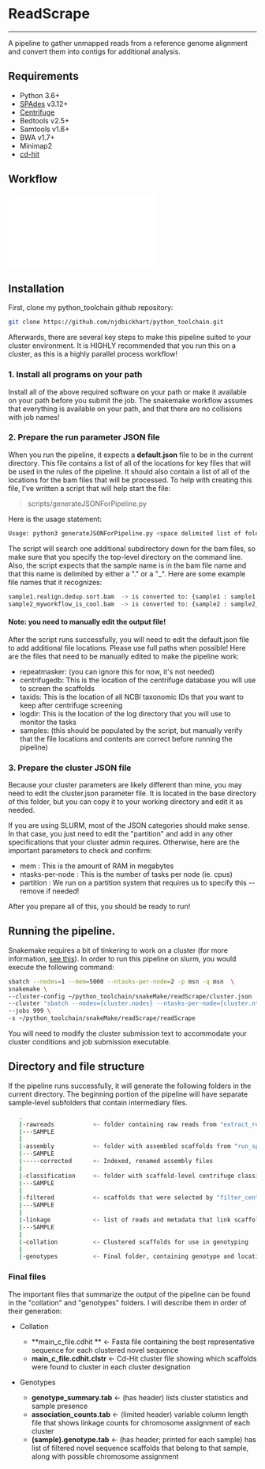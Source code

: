 # ReadScrape
---
A pipeline to gather unmapped reads from a reference genome alignment and convert them into contigs for additional analysis. 

## Requirements

* Python 3.6+
* [SPAdes](http://cab.spbu.ru/software/spades/) v3.12+
* [Centrifuge](https://ccb.jhu.edu/software/centrifuge/manual.shtml) 
* Bedtools v2.5+
* Samtools v1.6+
* BWA v1.7+
* Minimap2
* [cd-hit](http://weizhongli-lab.org/cd-hit/)

## Workflow

![workflow](/njdbickhart/python_toolchain/blob/a8471a2274a1e6ee27b171bfd33524f3667867df/snakeMake/readScrape/readscrape_schema.pdf)

## Installation

First, clone my python_toolchain github repository:

```bash
git clone https://github.com/njdbickhart/python_toolchain.git
```

Afterwards, there are several key steps to make this pipeline suited to your cluster environment. It is HIGHLY recommended that you run this on a cluster, as this is a highly parallel process workflow!

### 1. Install all programs on your path

Install all of the above required software on your path or make it available on your path before you submit the job. The snakemake workflow assumes that everything is available on your path, and that there are no collisions with job names! 

### 2. Prepare the run parameter JSON file

When you run the pipeline, it expects a **default.json** file to be in the current directory. This file contains a list of all of the locations for key files that will be used in the rules of the pipeline. It should also contain a list of all of the locations for the bam files that will be processed. To help with creating this file, I've written a script that will help start the file:

> scripts/generateJSONForPipeline.py

Here is the usage statement:

```bash
Usage: python3 generateJSONForPipeline.py <space delimited list of folders that contain bams>
```

The script will search one additional subdirectory down for the bam files, so make sure that you specify the top-level directory on the command line. Also, the script expects that the sample name is in the bam file name and that this name is delimited by either a "." or a "_". Here are some example file names that it recognizes:

```bash
sample1.realign.dedup.sort.bam  -> is converted to: {sample1 : sample1.realign.dedup.sort.bam}
sample2_myworkflow_is_cool.bam  -> is converted to: {sample2 : sample2_myworkflow_is_cool.bam}
```

#### Note: you need to manually edit the output file!

After the script runs successfully, you will need to edit the default.json file to add additional file locations. Please use full paths when possible! Here are the files that need to be manually edited to make the pipeline work:

* repeatmasker:  (you can ignore this for now, it's not needed)
* centrifugedb: This is the location of the centrifuge database you will use to screen the scaffolds
* taxids: This is the location of all NCBI taxonomic IDs that you want to keep after centrifuge screening
* logdir: This is the location of the log directory that you will use to monitor the tasks
* samples: (this should be populated by the script, but manually verify that the file locations and contents are correct before running the pipeline)

### 3. Prepare the cluster JSON file

Because your cluster parameters are likely different than mine, you may need to edit the cluster.json parameter file. It is located in the base directory of this folder, but you can copy it to your working directory and edit it as needed. 

If you are using SLURM, most of the JSON categories should make sense. In that case,  you just need to edit the "partition" and add in any other specifications that your cluster admin requires. Otherwise, here are the important parameters to check and confirm:

* mem : This is the amount of RAM in megabytes
* ntasks-per-node : This is the number of tasks per node (ie. cpus)
* partition : We run on a partition system that requires us to specify this -- remove if needed!

After you prepare all of this, you should be ready to run!

## Running the pipeline.

Snakemake requires a bit of tinkering to work on a cluster (for more information, [see this](https://snakemake.readthedocs.io/en/v5.1.4/executable.html#cluster-execution)). In order to run this pipeline on slurm, you would execute the following command:

```bash
sbatch --nodes=1 --mem=5000 --ntasks-per-node=2 -p msn -q msn  \			# submit as a normal batch job
snakemake \																	# The snakemake executable
--cluster-config ~/python_toolchain/snakeMake/readScrape/cluster.json   \ 	# Your cluster configuration file
--cluster "sbatch --nodes={cluster.nodes} --ntasks-per-node={cluster.ntasks-per-node} --mem={cluster.mem} --partition={cluster.partition} -q msn -o {cluster.stdout}"    \				# Cluster command for each job. The suffices correspond to the cluster.json file
--jobs 999 \																# max number of jobs that the cluster can maintain per user
-s ~/python_toolchain/snakeMake/readScrape/readScrape						# The snakemake file
```

You will need to modify the cluster submission text to accommodate your cluster conditions and job submission executable.

## Directory and file structure

If the pipeline runs successfully, it will generate the following folders in the current directory. The beginning portion of the pipeline will have separate sample-level subfolders that contain intermediary files. 

```bash
   .
   |-rawreads			<- folder containing raw reads from "extract_reads"
   |---SAMPLE
   |
   |-assembly			<- folder with assembled scaffolds from "run_spades"
   |---SAMPLE
   |-----corrected		<- Indexed, renamed assembly files
   |
   |-classification		<- folder with scaffold-level centrifuge classification data
   |---SAMPLE
   |
   |-filtered			<- scaffolds that were selected by "filter_centrifuge"
   |---SAMPLE
   |
   |-linkage			<- list of reads and metadata that link scaffolds to chromosomes
   |---SAMPLE
   |
   |-collation			<- Clustered scaffolds for use in genotyping
   |
   |-genotypes			<- Final folder, containing genotype and location information on each scaffold
```

### Final files

The important files that summarize the output of the pipeline can be found in the "collation" and "genotypes" folders. I will describe them in order of their generation:

* Collation
	* **main_c_file.cdhit	**	<-	Fasta file containing the best representative sequence for each clustered novel sequence
	* **main_c_file.cdhit.clstr** <- Cd-Hit cluster file showing which scaffolds were found to cluster in each cluster designation

* Genotypes
	* **genotype_summary.tab**	<- (has header) lists cluster statistics and sample presence
	* **association_counts.tab** <- (limited header) variable column length file that shows linkage counts for chromosome assignment of each cluster
	* **(sample).genotype.tab** <- (has header; printed for each sample) has list of filtered novel sequence scaffolds that belong to that sample, along with possible chromosome assignment